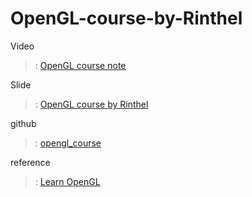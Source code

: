 # OpenGL-course-by-Rinthel
Video 
> : [OpenGL course note](https://www.youtube.com/playlist?list=PLvNHCGtd4kh_cYLKMP_E-jwF3YKpDP4hf)


Slide 
> : [OpenGL course by Rinthel](https://rinthel.github.io/opengl_course/)


github 
> : [opengl_course](https://github.com/rinthel/opengl_course)


reference 
> : [Learn OpenGL](https://learnopengl.com/)
